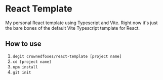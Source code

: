 # React Template

My personal React template using Typescript and Vite.
Right now it's just the bare bones of the default Vite Typescript template for React.

## How to use

1. ```degit crownedfoxes/react-template [project name]```
2. ```cd [project name]```
3. ```npm install```
4. ```git init```